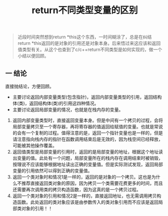 ﻿---
layout: post
title: return不同类型变量的区别
category: Cpp
description: 关于c/c++中return的总结（返回值类型），由return *this引起的思考。
---
>近段时间突然想到return *this这个东西，一时间糊涂了，总是在纠结return *this返回的是对象的引用还是对象本身。后来悟过来这应该和返回值类型有关。从这个也查到了c/c++return不同类型是如何实现的，做一个小结以便回顾。  

## 一 结论
  直接抛结论，方便回顾。  
- 主要讨论返回内部变量类型(包含指针)，返回内部变量类型的引用，返回结构体(类)，返回结构体(类)的引用这四种情况。  
- 主要讨论返回局部变量的情况，也就是在栈内存的变量。
1. 返回内部变量类型时，直接返回变量本身。但是中间有一个拷贝的过程，会将局部变量拷贝至一个寄存器，再将寄存器的值返回给赋值的变量。也就是常说的会有一个复制的过程。值得注意的是，返回一个指针变量也是一样的，但是请注意指向栈内存的指针在函数调用结束后是无效的，因为栈空间已经释放，可能被其他操作覆盖。  
2. 返回值类型是局部变量的引用时，返回的是局部变量的地址，根据这个地址读出变量的值。此处有一个问题，局部变量所在的栈内存在调用结束时被销毁，按理说不应该能够根据地址读出正确的变量值。但是实际测试发现，返回局部变量的引用依然可以得到正确的变量值。  
3. 返回一个类对象时和情况1是一样的，返回的是对象的一个拷贝。这也是为什么不推荐直接返回类对象的原因，因为拷贝一个类需要花费更多的时间，而且还需要再次调用类的拷贝构造函数，因为这真的是一个拷贝过程。  
4. 返回一个类对象的引用和情况2是一样的，直接返回地址，也无需调用拷贝构造函数。此处返回的类对象应该是由参数传入的类对象引用而不应该是返回局部类对象的引用！！
